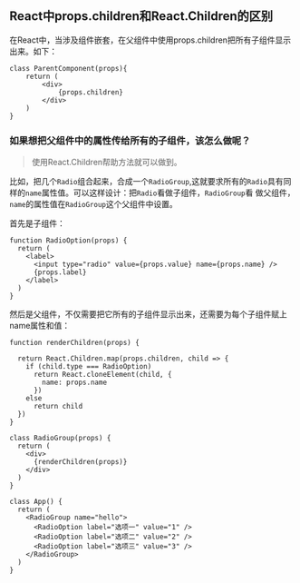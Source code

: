## React中props.children和React.Children的区别

在React中，当涉及组件嵌套，在父组件中使用props.children把所有子组件显示出来。如下：

    class ParentComponent(props){
        return (
            <div>
                {props.children}
            </div>
        )
    }
    
### 如果想把父组件中的属性传给所有的子组件，该怎么做呢？

> 使用React.Children帮助方法就可以做到。

比如，把几个`Radio`组合起来，合成一个`RadioGroup`,这就要求所有的`Radio`具有同样的`name`属性值。可以这样设计：把`Radio`看做子组件，`RadioGroup`看
做父组件，`name`的属性值在`RadioGroup`这个父组件中设置。

首先是子组件：

    function RadioOption(props) {
      return (
        <label>
          <input type="radio" value={props.value} name={props.name} />
          {props.label}
        </label>
      )
    }   
    

然后是父组件，不仅需要把它所有的子组件显示出来，还需要为每个子组件赋上name属性和值：

    function renderChildren(props) {

      return React.Children.map(props.children, child => {
        if (child.type === RadioOption)
          return React.cloneElement(child, {
            name: props.name
          })
        else
          return child
      })
    }
    
    class RadioGroup(props) {
      return (
        <div>
          {renderChildren(props)}
        </div>
      )
    }

    class App() {
      return (
        <RadioGroup name="hello">
          <RadioOption label="选项一" value="1" />
          <RadioOption label="选项二" value="2" />
          <RadioOption label="选项三" value="3" />
        </RadioGroup>
      )
    }
